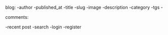 blog:
     -author
     -published_at
     -title
     -slug
     -image
     -description
     -category
     -tgs
     -

comments:


-recent post
-search
-login
-register